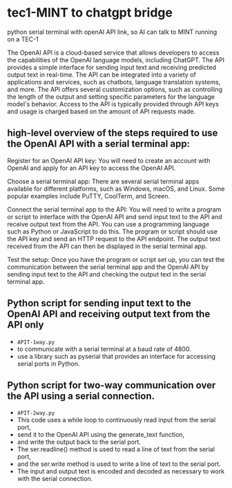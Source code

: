 # tec1-MINT to chatgpt bridge

python serial terminal with openAI API link, so AI can talk to MINT running on a TEC-1


The OpenAI API is a cloud-based service that allows developers to access the capabilities of the OpenAI language models, including ChatGPT. The API provides a simple interface for sending input text and receiving predicted output text in real-time. The API can be integrated into a variety of applications and services, such as chatbots, language translation systems, and more. The API offers several customization options, such as controlling the length of the output and setting specific parameters for the language model's behavior. Access to the API is typically provided through API keys and usage is charged based on the amount of API requests made.

## high-level overview of the steps required to use the OpenAI API with a serial terminal app:

Register for an OpenAI API key: You will need to create an account with OpenAI and apply for an API key to access the OpenAI API.

Choose a serial terminal app: There are several serial terminal apps available for different platforms, such as Windows, macOS, and Linux. Some popular examples include PuTTY, CoolTerm, and Screen.

Connect the serial terminal app to the API: You will need to write a program or script to interface with the OpenAI API and send input text to the API and receive output text from the API. You can use a programming language such as Python or JavaScript to do this. The program or script should use the API key and send an HTTP request to the API endpoint. The output text received from the API can then be displayed in the serial terminal app.

Test the setup: Once you have the program or script set up, you can test the communication between the serial terminal app and the OpenAI API by sending input text to the API and checking the output text in the serial terminal app.

## Python script for sending input text to the OpenAI API and receiving output text from the API only
- `APIT-1way.py`
- to communicate with a serial terminal at a baud rate of 4800. 
- use a library such as pyserial that provides an interface for accessing serial ports in Python.


## Python script for two-way communication over the API using a serial connection. 
- `APIT-2way.py`
- This code uses a while loop to continuously read input from the serial port, 
- send it to the OpenAI API using the generate_text function, 
- and write the output back to the serial port. 
- The ser.readline() method is used to read a line of text from the serial port, 
- and the ser.write method is used to write a line of text to the serial port. 
- The input and output text is encoded and decoded as necessary to work with the serial connection.

